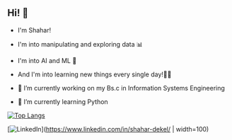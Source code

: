 Hi! 🙋‍
------
- I'm Shahar! 
- I'm into manipulating and exploring data 📊 
- I'm into AI and ML 🔬 
- And I'm into learning new things every single day!🙌🏽

- 🔭 I’m currently working on my Bs.c in Information Systems Engineering 
- 🐍 I’m currently learning Python

[![Top Langs](https://github-readme-stats.vercel.app/api/top-langs/?username=shahardekel&hide=c&layout=compact&theme=tokyonight)](https://github.com/anuraghazra/github-readme-stats)

[![LinkedIn](https://pbs.twimg.com/media/DeRtJg6W4AA1-so.jpg)](https://www.linkedin.com/in/shahar-dekel/ | width=100)
